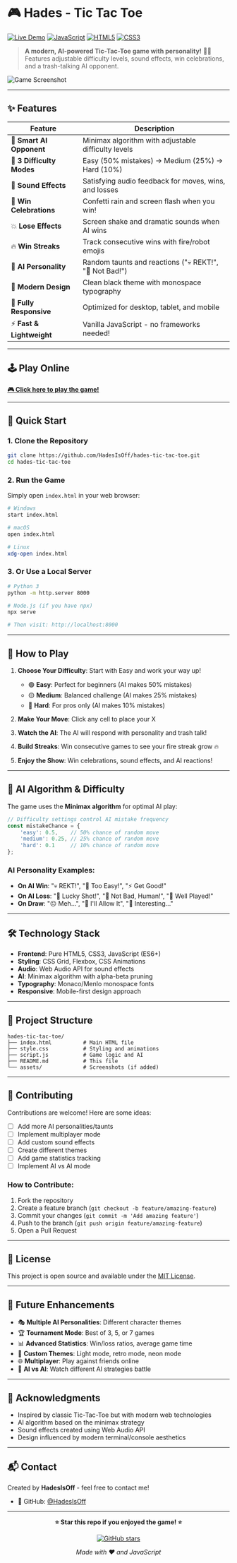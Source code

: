 # 🎮 Hades - Tic Tac Toe

[![Live Demo](https://img.shields.io/badge/Live%20Demo-Play%20Now-brightgreen)](https://hadesisoff.github.io/hades-tic-tac-toe/)
[![JavaScript](https://img.shields.io/badge/JavaScript-ES6+-yellow)](https://developer.mozilla.org/en-US/docs/Web/JavaScript)
[![HTML5](https://img.shields.io/badge/HTML5-E34F26?logo=html5&logoColor=white)](https://developer.mozilla.org/en-US/docs/Web/HTML)
[![CSS3](https://img.shields.io/badge/CSS3-1572B6?logo=css3&logoColor=white)](https://developer.mozilla.org/en-US/docs/Web/CSS)

> **A modern, AI-powered Tic-Tac-Toe game with personality!** 🤖💬  
> Features adjustable difficulty levels, sound effects, win celebrations, and a trash-talking AI opponent.

![Game Screenshot](https://via.placeholder.com/800x400/000000/FFFFFF?text=🎮+Hades+Tic-Tac-Toe+Game+Screenshot)

---

## ✨ Features

| Feature | Description |
|---------|-------------|
| 🤖 **Smart AI Opponent** | Minimax algorithm with adjustable difficulty levels |
| 🎯 **3 Difficulty Modes** | Easy (50% mistakes) → Medium (25%) → Hard (10%) |
| 🎵 **Sound Effects** | Satisfying audio feedback for moves, wins, and losses |
| 🎉 **Win Celebrations** | Confetti rain and screen flash when you win! |
| 💥 **Lose Effects** | Screen shake and dramatic sounds when AI wins |
| 🔥 **Win Streaks** | Track consecutive wins with fire/robot emojis |
| 💬 **AI Personality** | Random taunts and reactions ("💀 REKT!", "🎯 Not Bad!") |
| 🎨 **Modern Design** | Clean black theme with monospace typography |
| 📱 **Fully Responsive** | Optimized for desktop, tablet, and mobile |
| ⚡ **Fast & Lightweight** | Vanilla JavaScript - no frameworks needed! |

---

## 🕹️ Play Online

**[🎮 Click here to play the game!](https://hadesisoff.github.io/hades-tic-tac-toe/)**

---

## 🚀 Quick Start

### 1. Clone the Repository
```bash
git clone https://github.com/HadesIsOff/hades-tic-tac-toe.git
cd hades-tic-tac-toe
```

### 2. Run the Game
Simply open `index.html` in your web browser:
```bash
# Windows
start index.html

# macOS
open index.html

# Linux
xdg-open index.html
```

### 3. Or Use a Local Server
```bash
# Python 3
python -m http.server 8000

# Node.js (if you have npx)
npx serve

# Then visit: http://localhost:8000
```

---

## 🎯 How to Play

1. **Choose Your Difficulty**: Start with Easy and work your way up! 
   - 🟢 **Easy**: Perfect for beginners (AI makes 50% mistakes)
   - 🟡 **Medium**: Balanced challenge (AI makes 25% mistakes)  
   - 🔴 **Hard**: For pros only (AI makes 10% mistakes)

2. **Make Your Move**: Click any cell to place your X

3. **Watch the AI**: The AI will respond with personality and trash talk!

4. **Build Streaks**: Win consecutive games to see your fire streak grow 🔥

5. **Enjoy the Show**: Win celebrations, sound effects, and AI reactions!

---

## 🧠 AI Algorithm & Difficulty

The game uses the **Minimax algorithm** for optimal AI play:

```javascript
// Difficulty settings control AI mistake frequency
const mistakeChance = {
    'easy': 0.5,    // 50% chance of random move
    'medium': 0.25, // 25% chance of random move  
    'hard': 0.1     // 10% chance of random move
};
```

### AI Personality Examples:
- **On AI Win**: "💀 REKT!", "🤖 Too Easy!", "⚡ Get Good!"
- **On AI Loss**: "😤 Lucky Shot!", "🎯 Not Bad, Human!", "💪 Well Played!"
- **On Draw**: "😐 Meh...", "🤝 I'll Allow It", "🤔 Interesting..."

---

## 🛠️ Technology Stack

- **Frontend**: Pure HTML5, CSS3, JavaScript (ES6+)
- **Styling**: CSS Grid, Flexbox, CSS Animations
- **Audio**: Web Audio API for sound effects
- **AI**: Minimax algorithm with alpha-beta pruning
- **Typography**: Monaco/Menlo monospace fonts
- **Responsive**: Mobile-first design approach

---

## 📁 Project Structure

```
hades-tic-tac-toe/
├── index.html          # Main HTML file
├── style.css           # Styling and animations
├── script.js           # Game logic and AI
├── README.md           # This file
└── assets/             # Screenshots (if added)
```

---

## 🤝 Contributing

Contributions are welcome! Here are some ideas:

- [ ] Add more AI personalities/taunts
- [ ] Implement multiplayer mode
- [ ] Add custom sound effects
- [ ] Create different themes
- [ ] Add game statistics tracking
- [ ] Implement AI vs AI mode

### How to Contribute:
1. Fork the repository
2. Create a feature branch (`git checkout -b feature/amazing-feature`)
3. Commit your changes (`git commit -m 'Add amazing feature'`)
4. Push to the branch (`git push origin feature/amazing-feature`)
5. Open a Pull Request

---

## 📄 License

This project is open source and available under the [MIT License](LICENSE).

---

## 🎯 Future Enhancements

- 🎭 **Multiple AI Personalities**: Different character themes
- 🏆 **Tournament Mode**: Best of 3, 5, or 7 games
- 📊 **Advanced Statistics**: Win/loss ratios, average game time
- 🎨 **Custom Themes**: Light mode, retro mode, neon mode
- 🌐 **Multiplayer**: Play against friends online
- 🤖 **AI vs AI**: Watch different AI strategies battle

---

## 🙏 Acknowledgments

- Inspired by classic Tic-Tac-Toe but with modern web technologies
- AI algorithm based on the minimax strategy
- Sound effects created using Web Audio API
- Design influenced by modern terminal/console aesthetics

---

## 📬 Contact

Created by **HadesIsOff** - feel free to contact me!

- 🐙 GitHub: [@HadesIsOff](https://github.com/HadesIsOff)

---

<div align="center">

**⭐ Star this repo if you enjoyed the game! ⭐**

[![GitHub stars](https://img.shields.io/github/stars/HadesIsOff/hades-tic-tac-toe?style=social)](https://github.com/HadesIsOff/hades-tic-tac-toe/stargazers)

*Made with ❤️ and JavaScript*

</div> 